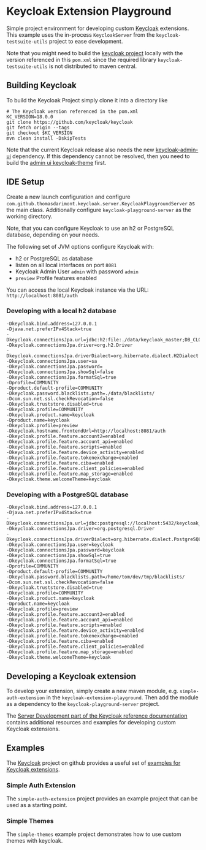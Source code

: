 # Keycloak Extension Playground

Simple project environment for developing custom [Keycloak](https://keycloak.org) extensions.  
This example uses the in-process `KeycloakServer` from the `keycloak-testsuite-utils` project to ease development.

Note that you might need to build the [keycloak project](https://github.com/keycloak/keycloak) locally with the version referenced in this `pom.xml`
since the required library `keycloak-testsuite-utils` is not distributed to maven central.

## Building Keycloak  

To build the Keycloak Project simply clone it into a directory like 

```
# The Keycloak version referenced in the pom.xml 
KC_VERSION=18.0.0
git clone https://github.com/keycloak/keycloak
git fetch origin --tags
git checkout $KC_VERSION
mvn clean install -DskipTests
```

Note that the current Keycloak release also needs the new [keycloak-admin-ui](https://github.com/keycloak/keycloak-admin-ui) dependency. If this dependency cannot be resolved, then you need to build the [admin ui keycloak-theme](https://github.com/keycloak/keycloak-admin-ui/blob/main/keycloak-theme/README.md) first. 

## IDE Setup

Create a new launch configuration and configure `com.github.thomasdarimont.keycloak.server.KeycloakPlaygroundServer` as the main class.
Additionally configure `keycloak-playground-server` as the working directory.

Note, that you can configure Keycloak to use an h2 or PostgreSQL database, depending on your needs.

The following set of JVM options configure Keycloak with:
* h2 or PostgreSQL as database
* listen on all local interfaces on port `8081`
* Keycloak Admin User `admin` with password `admin`
* `preview` Profile features enabled

You can access the local Keycloak instance via the URL: `http://localhost:8081/auth` 

### Developing with a local h2 database

```
-Dkeycloak.bind.address=127.0.0.1
-Djava.net.preferIPv4Stack=true
-Dkeycloak.connectionsJpa.url=jdbc:h2:file:./data/keycloak_master;DB_CLOSE_ON_EXIT=FALSE
-Dkeycloak.connectionsJpa.driver=org.h2.Driver
-Dkeycloak.connectionsJpa.driverDialect=org.hibernate.dialect.H2Dialect
-Dkeycloak.connectionsJpa.user=sa
-Dkeycloak.connectionsJpa.password=
-Dkeycloak.connectionsJpa.showSql=false
-Dkeycloak.connectionsJpa.formatSql=true
-Dprofile=COMMUNITY
-Dproduct.default-profile=COMMUNITY
-Dkeycloak.password.blacklists.path=./data/blacklists/
-Dcom.sun.net.ssl.checkRevocation=false
-Dkeycloak.truststore.disabled=true
-Dkeycloak.profile=COMMUNITY
-Dkeycloak.product.name=keycloak
-Dproduct.name=keycloak
-Dkeycloak.profile=preview
-Dkeycloak.hostname.frontendUrl=http://localhost:8081/auth
-Dkeycloak.profile.feature.account2=enabled
-Dkeycloak.profile.feature.account_api=enabled
-Dkeycloak.profile.feature.scripts=enabled
-Dkeycloak.profile.feature.device_activity=enabled
-Dkeycloak.profile.feature.tokenexchange=enabled
-Dkeycloak.profile.feature.ciba=enabled
-Dkeycloak.profile.feature.client_policies=enabled
-Dkeycloak.profile.feature.map_storage=enabled
-Dkeycloak.theme.welcomeTheme=keycloak
```

### Developing with a PostgreSQL database

```
-Dkeycloak.bind.address=127.0.0.1
-Djava.net.preferIPv4Stack=true
-Dkeycloak.connectionsJpa.url=jdbc:postgresql://localhost:5432/keycloak_playground
-Dkeycloak.connectionsJpa.driver=org.postgresql.Driver
-Dkeycloak.connectionsJpa.driverDialect=org.hibernate.dialect.PostgreSQLDialect
-Dkeycloak.connectionsJpa.user=keycloak
-Dkeycloak.connectionsJpa.password=keycloak
-Dkeycloak.connectionsJpa.showSql=true
-Dkeycloak.connectionsJpa.formatSql=true
-Dprofile=COMMUNITY
-Dproduct.default-profile=COMMUNITY
-Dkeycloak.password.blacklists.path=/home/tom/dev/tmp/blacklists/
-Dcom.sun.net.ssl.checkRevocation=false
-Dkeycloak.truststore.disabled=true
-Dkeycloak.profile=COMMUNITY
-Dkeycloak.product.name=keycloak
-Dproduct.name=keycloak
-Dkeycloak.profile=preview
-Dkeycloak.profile.feature.account2=enabled
-Dkeycloak.profile.feature.account_api=enabled
-Dkeycloak.profile.feature.scripts=enabled
-Dkeycloak.profile.feature.device_activity=enabled
-Dkeycloak.profile.feature.tokenexchange=enabled
-Dkeycloak.profile.feature.ciba=enabled
-Dkeycloak.profile.feature.client_policies=enabled
-Dkeycloak.profile.feature.map_storage=enabled
-Dkeycloak.theme.welcomeTheme=keycloak
```

## Developing a Keycloak extension

To develop your extension, simply create a new maven module, e.g. `simple-auth-extension` in the `keycloak-extension-playground`.
Then add the module as a dependency to the `keycloak-playground-server` project.

The [Server Development part of the Keycloak reference documentation](https://www.keycloak.org/docs/latest/server_development/index.html) contains additional resources and examples for developing custom Keycloak extensions.

## Examples

The [Keycloak](https://github.com/keycloak/keycloak) project on github provides a useful set of [examples for Keycloak extensions](https://github.com/keycloak/keycloak/tree/master/examples).

### Simple Auth Extension
The `simple-auth-extension` project provides an example project that can be used as a starting point.

### Simple Themes
The `simple-themes` example project demonstrates how to use custom themes with keycloak. 